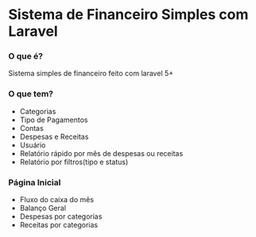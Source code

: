 # Sistema de Financeiro Simples com Laravel #

### O que é? ###

Sistema simples de financeiro feito com laravel 5+

### O que tem? ###

* Categorias
* Tipo de Pagamentos
* Contas
* Despesas e Receitas
* Usuário
* Relatório rápido por mês de despesas ou receitas
* Relatório por filtros(tipo e status)

### Página Inicial ###

* Fluxo do caixa do mês
* Balanço Geral
* Despesas por categorias
* Receitas por categorias